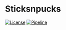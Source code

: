 # Sticksnpucks

[![License](https://img.shields.io/badge/license-MIT-blue.svg?style=flat-square)](LICENSE)
[![Pipeline](https://git.fhict.nl/I426146/sticksnpucks/badges/master/pipeline.svg)](https://git.fhict.nl/I426146/sticksnpucks/badges/master/pipeline)